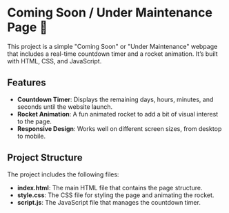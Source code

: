 # Coming Soon / Under Maintenance Page 🚀

This project is a simple "Coming Soon" or "Under Maintenance" webpage that includes a real-time countdown timer and a rocket animation. It’s built with HTML, CSS, and JavaScript.

## Features
- **Countdown Timer**: Displays the remaining days, hours, minutes, and seconds until the website launch.
- **Rocket Animation**: A fun animated rocket to add a bit of visual interest to the page.
- **Responsive Design**: Works well on different screen sizes, from desktop to mobile.

## Project Structure
The project includes the following files:
- **index.html**: The main HTML file that contains the page structure.
- **style.css**: The CSS file for styling the page and animating the rocket.
- **script.js**: The JavaScript file that manages the countdown timer.